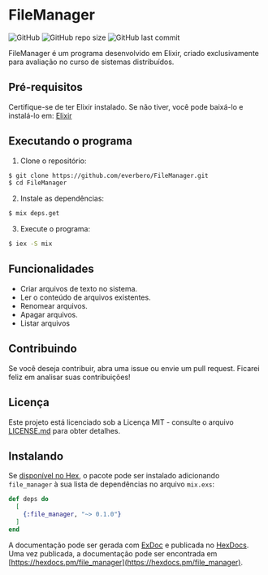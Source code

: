 # FileManager

![GitHub](https://img.shields.io/github/license/everbero/ElxFileManager)
![GitHub repo size](https://img.shields.io/github/repo-size/everbero/ElxFileManager)
![GitHub last commit](https://img.shields.io/github/last-commit/everbero/ElxFileManager)

FileManager é um programa desenvolvido em Elixir, criado exclusivamente para avaliação no curso de sistemas distribuídos.

## Pré-requisitos

Certifique-se de ter Elixir instalado. Se não tiver, você pode baixá-lo e instalá-lo em: [Elixir](https://elixir-lang.org/install.html)

## Executando o programa

1. Clone o repositório:

```bash
$ git clone https://github.com/everbero/FileManager.git
$ cd FileManager
```
2. Instale as dependências:


```bash
$ mix deps.get
```

3. Execute o programa:

```bash
$ iex -S mix
```

## Funcionalidades

- Criar arquivos de texto no sistema.
- Ler o conteúdo de arquivos existentes.
- Renomear arquivos.
- Apagar arquivos.
- Listar arquivos

## Contribuindo

Se você deseja contribuir, abra uma issue ou envie um pull request. Ficarei feliz em analisar suas contribuições!

## Licença

Este projeto está licenciado sob a Licença MIT - consulte o arquivo [LICENSE.md](LICENSE.md) para obter detalhes.

## Instalando

Se [disponível no Hex](https://hex.pm/docs/publish), o pacote pode ser instalado
adicionando `file_manager` à sua lista de dependências no arquivo `mix.exs`:

```elixir
def deps do
  [
    {:file_manager, "~> 0.1.0"}
  ]
end
```

A documentação pode ser gerada com [ExDoc](https://github.com/elixir-lang/ex_doc)
e publicada no [HexDocs](https://hexdocs.pm). Uma vez publicada, a documentação
pode ser encontrada em [https://hexdocs.pm/file_manager](https://hexdocs.pm/file_manager).